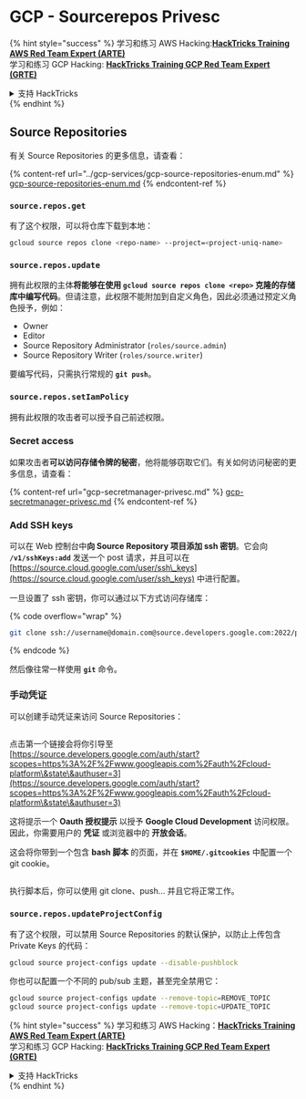 # GCP - Sourcerepos Privesc

{% hint style="success" %}
学习和练习 AWS Hacking:<img src="/.gitbook/assets/image.png" alt="" data-size="line">[**HackTricks Training AWS Red Team Expert (ARTE)**](https://training.hacktricks.xyz/courses/arte)<img src="/.gitbook/assets/image.png" alt="" data-size="line">\
学习和练习 GCP Hacking: <img src="/.gitbook/assets/image (2).png" alt="" data-size="line">[**HackTricks Training GCP Red Team Expert (GRTE)**<img src="/.gitbook/assets/image (2).png" alt="" data-size="line">](https://training.hacktricks.xyz/courses/grte)

<details>

<summary>支持 HackTricks</summary>

* 查看 [**订阅计划**](https://github.com/sponsors/carlospolop)!
* **加入** 💬 [**Discord 群组**](https://discord.gg/hRep4RUj7f) 或 [**telegram 群组**](https://t.me/peass) 或 **关注** 我们的 **Twitter** 🐦 [**@hacktricks\_live**](https://twitter.com/hacktricks\_live)**.**
* **通过提交 PRs 分享黑客技巧到** [**HackTricks**](https://github.com/carlospolop/hacktricks) 和 [**HackTricks Cloud**](https://github.com/carlospolop/hacktricks-cloud) github 仓库。

</details>
{% endhint %}

## Source Repositories

有关 Source Repositories 的更多信息，请查看：

{% content-ref url="../gcp-services/gcp-source-repositories-enum.md" %}
[gcp-source-repositories-enum.md](../gcp-services/gcp-source-repositories-enum.md)
{% endcontent-ref %}

### `source.repos.get`

有了这个权限，可以将仓库下载到本地：
```bash
gcloud source repos clone <repo-name> --project=<project-uniq-name>
```
### `source.repos.update`

拥有此权限的主体**将能够在使用 `gcloud source repos clone <repo>` 克隆的存储库中编写代码**。但请注意，此权限不能附加到自定义角色，因此必须通过预定义角色授予，例如：

* Owner
* Editor
* Source Repository Administrator (`roles/source.admin`)
* Source Repository Writer (`roles/source.writer`)

要编写代码，只需执行常规的 **`git push`**。

### `source.repos.setIamPolicy`

拥有此权限的攻击者可以授予自己前述权限。

### Secret access

如果攻击者**可以访问存储令牌的秘密**，他将能够窃取它们。有关如何访问秘密的更多信息，请查看：

{% content-ref url="gcp-secretmanager-privesc.md" %}
[gcp-secretmanager-privesc.md](gcp-secretmanager-privesc.md)
{% endcontent-ref %}

### Add SSH keys

可以在 Web 控制台中**向 Source Repository 项目添加 ssh 密钥**。它会向 **`/v1/sshKeys:add`** 发送一个 post 请求，并且可以在 [https://source.cloud.google.com/user/ssh\_keys](https://source.cloud.google.com/user/ssh_keys) 中进行配置。

一旦设置了 ssh 密钥，你可以通过以下方式访问存储库：

{% code overflow="wrap" %}
```bash
git clone ssh://username@domain.com@source.developers.google.com:2022/p/<proj-name>/r/<repo-name>
```
{% endcode %}

然后像往常一样使用 **`git`** 命令。

### 手动凭证

可以创建手动凭证来访问 Source Repositories：

<figure><img src="../../../.gitbook/assets/image (324).png" alt=""><figcaption></figcaption></figure>

点击第一个链接会将你引导至 [https://source.developers.google.com/auth/start?scopes=https%3A%2F%2Fwww.googleapis.com%2Fauth%2Fcloud-platform\&state\&authuser=3](https://source.developers.google.com/auth/start?scopes=https%3A%2F%2Fwww.googleapis.com%2Fauth%2Fcloud-platform\&state\&authuser=3)

这将提示一个 **Oauth 授权提示** 以授予 **Google Cloud Development** 访问权限。因此，你需要用户的 **凭证** 或浏览器中的 **开放会话**。

这会将你带到一个包含 **bash 脚本** 的页面，并在 **`$HOME/.gitcookies`** 中配置一个 git cookie。

<figure><img src="../../../.gitbook/assets/image (323).png" alt=""><figcaption></figcaption></figure>

执行脚本后，你可以使用 git clone、push... 并且它将正常工作。

### `source.repos.updateProjectConfig`

有了这个权限，可以禁用 Source Repositories 的默认保护，以防止上传包含 Private Keys 的代码：
```bash
gcloud source project-configs update --disable-pushblock
```
你也可以配置一个不同的 pub/sub 主题，甚至完全禁用它：
```bash
gcloud source project-configs update --remove-topic=REMOVE_TOPIC
gcloud source project-configs update --remove-topic=UPDATE_TOPIC
```
{% hint style="success" %}
学习和练习 AWS Hacking：<img src="/.gitbook/assets/image.png" alt="" data-size="line">[**HackTricks Training AWS Red Team Expert (ARTE)**](https://training.hacktricks.xyz/courses/arte)<img src="/.gitbook/assets/image.png" alt="" data-size="line">\
学习和练习 GCP Hacking: <img src="/.gitbook/assets/image (2).png" alt="" data-size="line">[**HackTricks Training GCP Red Team Expert (GRTE)**<img src="/.gitbook/assets/image (2).png" alt="" data-size="line">](https://training.hacktricks.xyz/courses/grte)

<details>

<summary>支持 HackTricks</summary>

* 查看 [**订阅计划**](https://github.com/sponsors/carlospolop)!
* **加入** 💬 [**Discord 群组**](https://discord.gg/hRep4RUj7f) 或 [**telegram 群组**](https://t.me/peass) 或 **关注** 我们的 **Twitter** 🐦 [**@hacktricks\_live**](https://twitter.com/hacktricks\_live)**.**
* **通过提交 PRs 分享黑客技巧到** [**HackTricks**](https://github.com/carlospolop/hacktricks) 和 [**HackTricks Cloud**](https://github.com/carlospolop/hacktricks-cloud) github 仓库。

</details>
{% endhint %}
